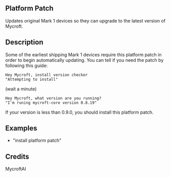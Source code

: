 ## Platform Patch
Updates original Mark 1 devices so they can upgrade to the latest version of Mycroft.

## Description 
Some of the earliest shipping Mark 1 devices require this platform patch in order to begin automatically updating.  You can tell if you need the patch by following this guide:

```
Hey Mycroft, install version checker
"Attempting to install"
```
(wait a minute)
```
Hey Mycroft, what version are you running?
"I'm runing mycroft-core version 0.8.19"
```
If your version is less than 0.9.0, you should install this platform patch.

## Examples 
* "install platform patch"

## Credits 
MycroftAI
